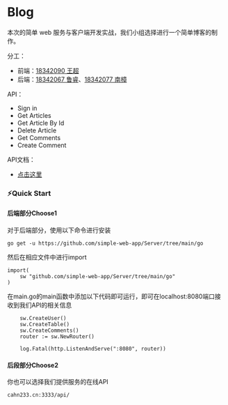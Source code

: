 # Blog
本次的简单 web 服务与客户端开发实战，我们小组选择进行一个简单博客的制作。

分工：

- 前端：[18342090 王超]()
- 后端：[18342067 鲁睿]()、[18342077 南樟](./md/18342077.md)

API：

- Sign in
- Get Articles
- Get Article By Id
- Delete Article
- Get Comments
- Create Comment

API文档：

- [点击这里](https://simple-web-app.github.io/)

### :zap:Quick Start

#### 后端部分Choose1

对于后端部分，使用以下命令进行安装

```
go get -u https://github.com/simple-web-app/Server/tree/main/go
```

然后在相应文件中进行import

```
import(
	sw "github.com/simple-web-app/Server/tree/main/go"
)
```

在main.go的main函数中添加以下代码即可运行，即可在localhost:8080端口接收到我们API的相关信息

```
	sw.CreateUser()
	sw.CreateTable()
	sw.CreateComments()
	router := sw.NewRouter()

	log.Fatal(http.ListenAndServe(":8080", router))
```

#### 后段部分Choose2

你也可以选择我们提供服务的在线API

```
cahn233.cn:3333/api/
```

